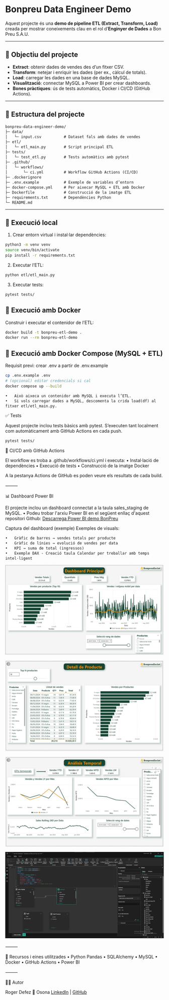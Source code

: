 # Bonpreu Data Engineer Demo

Aquest projecte és una **demo de pipeline ETL (Extract, Transform, Load)** creada per mostrar coneixements clau en el rol d’**Enginyer de Dades** a Bon Preu S.A.U.

---

## 🎯 Objectiu del projecte
- **Extract**: obtenir dades de vendes des d’un fitxer CSV.  
- **Transform**: netejar i enriquir les dades (per ex., càlcul de totals).  
- **Load**: carregar les dades en una base de dades MySQL.  
- **Visualització**: connectar MySQL a Power BI per crear dashboards.  
- **Bones pràctiques**: ús de tests automàtics, Docker i CI/CD (GitHub Actions).  

---

## 📂 Estructura del projecte

```
bonpreu-data-engineer-demo/
├─ data/
│   └─ input.csv          # Dataset fals amb dades de vendes
├─ etl/
│   └─ etl_main.py        # Script principal ETL
├─ tests/
│   └─ test_etl.py        # Tests automàtics amb pytest
├─ .github/
│   └─ workflows/
│       └─ ci.yml         # Workflow GitHub Actions (CI/CD)
├─ .dockerignore
├─ .env.example           # Exemple de variables d’entorn
├─ docker-compose.yml     # Per aixecar MySQL + ETL amb Docker
├─ Dockerfile             # Construcció de la imatge ETL
├─ requirements.txt       # Dependències Python
└─ README.md
```

---

## 🚀 Execució local

1. Crear entorn virtual i instal·lar dependències:
```bash
python3 -m venv venv
source venv/bin/activate
pip install -r requirements.txt
```
2.	Executar l’ETL:
```bash
python etl/etl_main.py
```

3.	Executar tests:
```bash
pytest tests/
```
## 🐳 Execució amb Docker

Construir i executar el contenidor de l’ETL:
```bash
docker build -t bonpreu-etl-demo .
docker run --rm bonpreu-etl-demo
```
## 🐙 Execució amb Docker Compose (MySQL + ETL)

Requisit previ: crear .env a partir de .env.example
```bash
cp .env.example .env
# (opcional) editar credencials si cal
docker compose up --build
```
	•	Això aixeca un contenidor amb MySQL i executa l’ETL.
	•	Si vols carregar dades a MySQL, descomenta la crida load(df) al fitxer etl/etl_main.py.

✅ Tests

Aquest projecte inclou tests bàsics amb pytest.
S’executen tant localment com automàticament amb GitHub Actions en cada push.

```bash
pytest tests/
```
🐙 CI/CD amb GitHub Actions

El workflow es troba a .github/workflows/ci.yml i executa:
	•	Instal·lació de dependències
	•	Execució de tests
	•	Construcció de la imatge Docker

A la pestanya Actions de GitHub es poden veure els resultats de cada build.

⸻

📊 Dashboard Power BI

El projecte inclou un dashboard connectat a la taula sales_staging de MySQL.
	•	Podeu trobar l'arxiu Power BI en el següent enllaç d'aquest repositori Github:
	[Descarrega Power BI demo BonPreu](https://github.com/rogerloop/bonpreu-data-engineer-demo/blob/main/powerBI/Bon%20Preu%20Dashboard.pbix)

Captura del dashboard (exemple)
Exemples de visuals:

	•	Gràfic de barres → vendes totals per producte
	•	Gràfic de línies → evolució de vendes per data
	•	KPI → suma de total (ingressos)
	•	Exemple DAX - Creació taula Calendar per treballar amb temps intel·ligent
	

![Power BI Dashboard Demo Bon Preu Pag.1](powerBI/Power_BI_Dashboard_p1.jpg)

![Power BI Dashboard Demo Bon Preu Pag.2](powerBI/Power_BI_Dashboard_p2.jpg)

![Power BI Dashboard Demo Bon Preu Pag.3](powerBI/Power_BI_Dashboard_p3.jpg)

![Power BI Dashboard Demo Bon Preu exemple DAX](powerBI/Power_BI_DAX.jpg)

⸻

🔗 Recursos i eines utilitzades
	•	Python Pandas
	•	SQLAlchemy
	•	MySQL
	•	Docker
	•	GitHub Actions
	•	Power BI

⸻

👨‍💻 Autor

Roger Defez
📍 Osona
[LinkedIn](https://www.linkedin.com/in/roger-defez/) | [GitHub](https://github.com/rogerloop)
